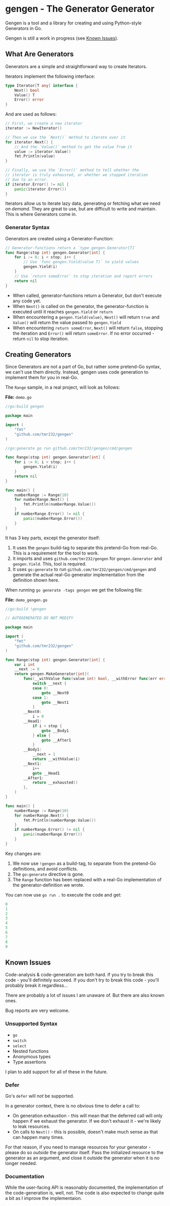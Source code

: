 # gengen - The Generator Generator

Gengen is a tool and a library for creating and using Python-style Generators in Go.

Gengen is still a work in progress (see [Known Issues](#known-issues)).

## What Are Generators

Generators are a simple and straightforward way to create Iterators.

Iterators implement the following interface:

```go
type Iterator[T any] interface {
    Next() bool
    Value() T
    Error() error
}
```

And are used as follows:

```go
// First, we create a new iterator
iterator := NewIterator()

// Then we use the `Next()` method to iterate over it
for iterator.Next() {
	// And the `Value()` method to get the value from it
	value := iterator.Value()
	fmt.Println(value)
}

// Finally, we use the `Error()` method to tell whether the
// iterator is truly exhausted, or whether we stopped iteration
// due to an error.
if iterator.Error() != nil {
	panic(iterator.Error())
}
```

Iterators allow us to iterate lazy data, generating or fetching what we need _on demand_.
They are great to use, but are difficult to write and maintain.
This is where Generators come in.

### Generator Syntax

Generators are created using a Generator-Function:

```go
// Generator-functions return a `type gengen.Generator[T]`
func Range(stop int) gengen.Generator[int] {
	for i := 0; i < stop; i++ {
		// Use `func gengen.Yield(value T)` to yield values
		gengen.Yield(i)
	}
	// Use `return someError` to stop iteration and report errors 
	return nil
}
```

- When called, generator-functions return a Generator, but don't execute any code yet.
- When `Next()` is called on the generator, the generator-function is executed until
  it reaches `gengen.Yield` or `return`
- When encountering a `gengen.Yield(value)`, `Next()` will return `true` and `Value()` 
  will return the value passed to `gengen.Yield`
- When encountering `return someError`, `Next()` will return `false`, stopping the iteration
  and `Error()` will return `someError`. If no error occurred - return `nil` to stop iteration.

## Creating Generators

Since Generators are not a part of Go, but rather some pretend-Go syntax, we can't use them directly.
Instead, gengen uses code generation to implement them for you in real-Go.

The `Range` sample, in a real project, will look as follows:


**File:** `demo.go`
```go
//go:build gengen

package main

import (
	"fmt"
	"github.com/tmr232/gengen"
)

//go:generate go run github.com/tmr232/gengen/cmd/gengen

func Range(stop int) gengen.Generator[int] {
	for i := 0; i < stop; i++ {
		gengen.Yield(i)
	}
	return nil
}

func main() {
	numberRange := Range(10)
	for numberRange.Next() {
		fmt.Println(numberRange.Value())
    }
	if numberRange.Error() != nil {
		panic(numberRange.Error())
    }
}
```

It has 3 key parts, except the generator itself:

1. It uses the `gengen` build-tag to separate this pretend-Go from real-Go. 
   This is a requirement for the tool to work.
2. It imports and uses `github.com/tmr232/gengen` for `gengen.Generator` and `gengen.Yield`.
   This, tool is required.
3. It uses `go:generate` to run `github.com/tmr232/gengen/cmd/gengen` and generate the actual 
   real-Go generator implementation from the definition shown here.

When running `go generate -tags gengen` we get the following file:

**File:** `demo_gengen.go`
```go
//go:build !gengen

// AUTOGENERATED DO NOT MODIFY

package main

import (
	"fmt"
	"github.com/tmr232/gengen"
)

func Range(stop int) gengen.Generator[int] {
	var i int
	__next := 0
	return gengen.MakeGenerator[int](
		func(__withValue func(value int) bool, __withError func(err error) bool, __exhausted func() bool) bool {
			switch __next {
			case 0:
				goto __Next0
			case 1:
				goto __Next1
			}
		__Next0:
			i = 0
		__Head1:
			if i < stop {
				goto __Body1
			} else {
				goto __After1
			}
		__Body1:
			__next = 1
			return __withValue(i)
		__Next1:
			i++
			goto __Head1
		__After1:
			return __exhausted()
		},
	)
}

func main() {
	numberRange := Range(10)
	for numberRange.Next() {
		fmt.Println(numberRange.Value())
	}
	if numberRange.Error() != nil {
		panic(numberRange.Error())
	}
}
```

Key changes are:

1. We now use `!gengen` as a build-tag, to separate from the pretend-Go definitions, and avoid conflicts.
2. The `go:generate` directive is gone.
3. The `Range` function has been replaced with a real-Go implementation of the generator-definition we wrote.

You can now use `go run .` to execute the code and get:

```go
0
1
2
3
4
5
6
7
8
9
```

## Known Issues

Code-analysis & code-generation are both hard.
If you try to break this code - you'll definitely succeed.
If you don't try to break this code - you'll probably break it regardless...

There are probably a lot of issues I am unaware of.
But there are also known ones.

Bug reports are very welcome.

### Unsupported Syntax

- `go`
- `switch`
- `select`
- Nested functions
- Anonymous types
- Type assertions

I plan to add support for all of these in the future.

### Defer

Go's `defer` will _not_ be supported.

In a generator context, there is no obvious time to defer a call to:

- On generation exhaustion - this will mean that the deferred call will only happen
  if we exhaust the generator. If we don't exhaust it - we're likely to leak resources.
- On calls to `Next()` - this is possible, doesn't make much sense as that can happen many times.

For that reason, if you need to manage resources for your generator - please do so
_outside_ the generator itself. Pass the initialized resource to the generator as an 
argument, and close it outside the generator when it is no longer needed.

### Documentation

While the user-facing API is reasonably documented, the implementation of the code-generation
is, well, not.
The code is also expected to change quite a bit as I improve the implementaion.